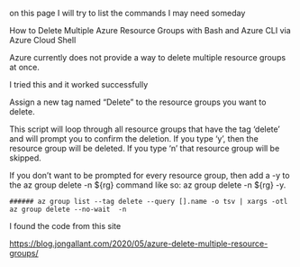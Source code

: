 on this page I will try to list the commands I may need someday

How to Delete Multiple Azure Resource Groups with Bash and Azure CLI via Azure Cloud Shell

Azure currently does not provide a way to delete multiple resource groups at once.

I tried this and it worked successfully

Assign a new tag named “Delete” to the resource groups you want to delete.

This script will loop through all resource groups that have the tag ‘delete’ and will prompt you to confirm the deletion. If you type ‘y’, then the resource group will be deleted. If you type ‘n’ that resource group will be skipped.

If you don’t want to be prompted for every resource group, then add a -y to the az group delete -n ${rg} command like so: az group delete -n ${rg} -y.

```
###### az group list --tag delete --query [].name -o tsv | xargs -otl az group delete --no-wait  -n
```

I found the code from this site

https://blog.jongallant.com/2020/05/azure-delete-multiple-resource-groups/